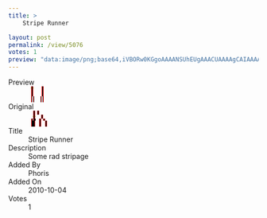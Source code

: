 ```yaml
---
title: >
    Stripe Runner

layout: post
permalink: /view/5076
votes: 1
preview: "data:image/png;base64,iVBORw0KGgoAAAANSUhEUgAAACUAAAAgCAIAAAAaMSbnAAAABnRSTlMA/wD/AP5AXyvrAAAAfklEQVRIie2SSwrDMAxEZya9U+9/sIy68KaOwa1JUijM28nCeujDKuMAJRKAqzBmPzL9ruVy53h0UQ359sLLfMf+ntQkPA+7/bVu9LYAG1jsb7q/fp5j3esm2fj1vcQXX3zxxffnPntHGZS0fVtLGyiU7X3ZdxPxxRdffHfxAlRQJ7ByY6maAAAAAElFTkSuQmCC"
---
```

<dl class="side-by-side">
<dt>Preview</dt>
<dd>
    <img class="preview" src="data:image/png;base64,iVBORw0KGgoAAAANSUhEUgAAACUAAAAgCAIAAAAaMSbnAAAABnRSTlMA/wD/AP5AXyvrAAAAfklEQVRIie2SSwrDMAxEZya9U+9/sIy68KaOwa1JUijM28nCeujDKuMAJRKAqzBmPzL9ruVy53h0UQ359sLLfMf+ntQkPA+7/bVu9LYAG1jsb7q/fp5j3esm2fj1vcQXX3zxxffnPntHGZS0fVtLGyiU7X3ZdxPxxRdffHfxAlRQJ7ByY6maAAAAAElFTkSuQmCC">
</dd>
<dt>Original</dt>
<dd>
    <img class="preview" src="data:image/png;base64,iVBORw0KGgoAAAANSUhEUgAAAEAAAAAgCAYAAACinX6EAAAAfElEQVR42u3WMQrAIAyF4eRSvf/JfC2BgujSdFLzBx0Sl+RDRLOPoWe5e2xFmjvfPgAAAAAAAAAAgN8Dbg9UFkCtKfYwwFsvAXDJJoCoVQEofQN4BAEoCtA3POZ9/diPEwAAADANnGk4O+ByIAAAAAAAAAAAAAAAAHA2wA0udUzLte/xqQAAAABJRU5ErkJggg==">
</dd>
<dt>Title</dt>
<dd>Stripe Runner</dd>
<dt>Description</dt>
<dd>Some rad stripage</dd>
<dt>Added By</dt>
<dd>Phoris</dd>
<dt>Added On</dt>
<dd>2010-10-04</dd>
<dt>Votes</dt>
<dd>1</dd>
</dl>
